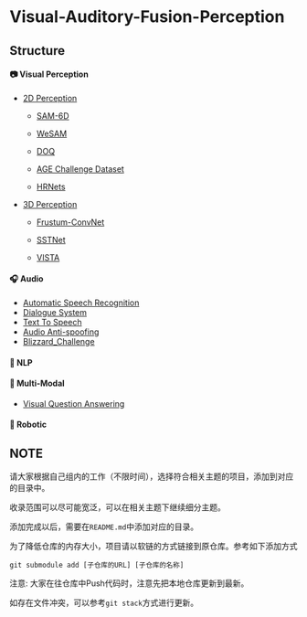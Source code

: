 # Visual-Auditory-Fusion-Perception

## Structure

#### 📷 Visual Perception

- [2D Perception](Visual-Perception/2D-Perception/)

  - [SAM-6D](https://github.com/JiehongLin/SAM-6D)

  - [WeSAM](https://github.com/zhang-haojie/wesam)
 
  - [DOQ](https://github.com/SherlockHolmes221/DOQ)
 
  - [AGE Challenge Dataset](https://age.grand-challenge.org)
 
  - [HRNets](https://github.com/HRNet/HRNet-Image-Classification)
 
- [3D Perception](Visual-Perception/3D-Perception/)

  - [Frustum-ConvNet](https://github.com/Gorilla-Lab-SCUT/frustum-convnet)

  - [SSTNet](https://github.com/Gorilla-Lab-SCUT/SSTNet)

  - [VISTA](https://github.com/Gorilla-Lab-SCUT/VISTA)


#### 🎧 Audio

- [Automatic Speech Recognition](https://github.com/qiaoweima/chatbot_ASR)
- [Dialogue System](https://github.com/qiaoweima/chatbot_SER)
- [Text To Speech](https://github.com/qiaoweima/chatbot_TTS.git)
- [Audio Anti-spoofing](https://github.com/qiaoweima/Audio-Anti-Spoofing/tree/main)
- [Blizzard_Challenge](https://github.com/qiaoweima/Blizzard_Challenge)
#### 💬 NLP


#### 🔮 Multi-Modal

- [Visual Question Answering](https://github.com/Zhiquan-Wen/TDS)

#### 🤖 Robotic



## NOTE

请大家根据自己组内的工作（不限时间），选择符合相关主题的项目，添加到对应的目录中。

收录范围可以尽可能宽泛，可以在相关主题下继续细分主题。

添加完成以后，需要在`README.md`中添加对应的目录。

为了降低仓库的内存大小，项目请以软链的方式链接到原仓库。参考如下添加方式

```
git submodule add [子仓库的URL] [子仓库的名称]
```

注意: 大家在往仓库中Push代码时，注意先把本地仓库更新到最新。

如存在文件冲突，可以参考`git stack`方式进行更新。
